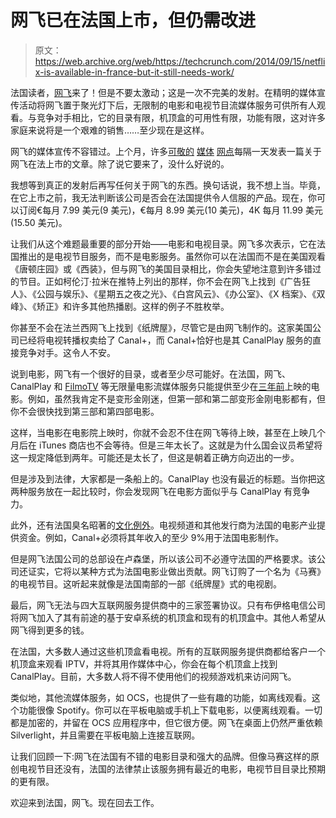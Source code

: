 # 网飞已在法国上市，但仍需改进

> 原文：<https://web.archive.org/web/https://techcrunch.com/2014/09/15/netflix-is-available-in-france-but-it-still-needs-work/>

法国读者，[网飞](https://web.archive.org/web/20221003222325/https://www2.netflix.com/global?locale=fr-FR)来了！但是不要太激动；这是一次不完美的发射。在精明的媒体宣传活动将网飞置于聚光灯下后，无限制的电影和电视节目流媒体服务可供所有人观看。与竞争对手相比，它的目录有限，机顶盒的可用性有限，功能有限，这对许多家庭来说将是一个艰难的销售……至少现在是这样。

网飞的媒体宣传不容错过。上个月，许多[可敬的](https://web.archive.org/web/20221003222325/http://recherche.lesechos.fr/?exec=1&texte=Netflix&dans=titre) [媒体](https://web.archive.org/web/20221003222325/http://www.lemonde.fr/recherche/?keywords=Netflix&qt=recherche_titre) [网点](https://web.archive.org/web/20221003222325/http://www.nextinpact.com/recherche?_search=Netflix)每隔一天发表一篇关于网飞在法上市的文章。除了说它要来了，没什么好说的。

我想等到真正的发射后再写任何关于网飞的东西。换句话说，我不想上当。毕竟，在它上市之前，我无法判断该公司是否会在法国提供令人信服的产品。现在，你可以订阅€每月 7.99 美元(9 美元)，€每月 8.99 美元(10 美元)，4K 每月 11.99 美元(15.50 美元)。

让我们从这个难题最重要的部分开始——电影和电视目录。网飞多次表示，它在法国推出的是电视节目服务，而不是电影服务。虽然你可以在法国而不是在美国观看《唐顿庄园》或《西装》，但与网飞的美国目录相比，你会失望地注意到许多错过的节目。正如柯伦汀·拉米在推特上列出的那样，你不会在网飞上找到《广告狂人》、《公园与娱乐》、《星期五之夜之光》、《白宫风云》、《办公室》、《X 档案》、《双峰》、《矫正》和许多其他热播剧。这样的例子不胜枚举。

你甚至不会在法兰西网飞上找到《纸牌屋》，尽管它是由网飞制作的。这家美国公司已经将电视转播权卖给了 Canal+，而 Canal+恰好也是其 CanalPlay 服务的直接竞争对手。这令人不安。

说到电影，网飞有一个很好的目录，或者至少尽可能好。在法国，网飞、CanalPlay 和 [FilmoTV](https://web.archive.org/web/20221003222325/http://www.filmotv.fr/) 等无限量电影流媒体服务只能提供至少在[三年前](https://web.archive.org/web/20221003222325/http://fr.wikipedia.org/wiki/Chronologie_des_m%C3%A9dias)上映的电影。例如，虽然我肯定不是变形金刚迷，但第一部和第二部变形金刚电影都有，但你不会很快找到第三部和第四部电影。

这样，当电影在电影院上映时，你就不会忍不住在网飞等待上映，甚至在上映几个月后在 iTunes 商店也不会等待。但是三年太长了。这就是为什么国会议员希望将这一规定降低到两年。可能还是太长了，但这是朝着正确方向迈出的一步。

但是涉及到法律，大家都是一条船上的。CanalPlay 也没有最近的标题。当你把这两种服务放在一起比较时，你会发现网飞在电影方面似乎与 CanalPlay 有竞争力。

此外，还有法国臭名昭著的[文化例外](https://web.archive.org/web/20221003222325/http://en.wikipedia.org/wiki/Cultural_exception)。电视频道和其他发行商为法国的电影产业提供资金。例如，Canal+必须将其年收入的至少 9%用于法国电影制作。

但是网飞法国公司的总部设在卢森堡，所以该公司不必遵守法国的严格要求。该公司还证实，它将以某种方式为法国电影业做出贡献。网飞订购了一个名为《马赛》的电视节目。这听起来就像是法国南部的一部《纸牌屋》式的电视剧。

最后，网飞无法与四大互联网服务提供商中的三家签署协议。只有布伊格电信公司将网飞加入了其有前途的基于安卓系统的机顶盒和现有的机顶盒中。其他人希望从网飞得到更多的钱。

在法国，大多数人通过这些机顶盒看电视。所有的互联网服务提供商都给客户一个机顶盒来观看 IPTV，并将其用作媒体中心，你会在每个机顶盒上找到 CanalPlay。目前，大多数人将不得不使用他们的视频游戏机来访问网飞。

类似地，其他流媒体服务，如 OCS，也提供了一些有趣的功能，如离线观看。这个功能很像 Spotify。你可以在平板电脑或手机上下载电影，以便离线观看。一切都是加密的，并留在 OCS 应用程序中，但它很方便。网飞在桌面上仍然严重依赖 Silverlight，并且需要在平板电脑上连接互联网。

让我们回顾一下:网飞在法国有不错的电影目录和强大的品牌。但像马赛这样的原创电视节目还没有，法国的法律禁止该服务拥有最近的电影，电视节目目录比预期的更有限。

欢迎来到法国，网飞。现在回去工作。